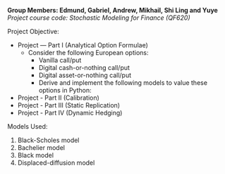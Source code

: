 **Group Members: Edmund, Gabriel, Andrew, Mikhail, Shi Ling and Yuye** 
_Project course code: Stochastic Modeling for Finance (QF620)_

Project Objective:
- Project — Part I (Analytical Option Formulae)
  - Consider the following European options:
    - Vanilla call/put 
    - Digital cash-or-nothing call/put 
    - Digital asset-or-nothing call/put 
    - Derive and implement the following models to value these options in Python:
- Project - Part II (Calibration)
- Project - Part III (Static Replication)
- Project - Part IV (Dynamic Hedging)

Models Used:
1. Black-Scholes model 
2. Bachelier model 
3. Black model 
4. Displaced-diffusion model

